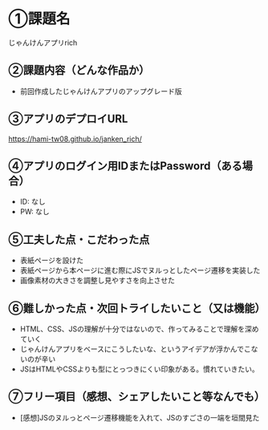 # ①課題名
じゃんけんアプリrich

## ②課題内容（どんな作品か）
- 前回作成したじゃんけんアプリのアップグレード版

## ③アプリのデプロイURL
https://hami-tw08.github.io/janken_rich/
## ④アプリのログイン用IDまたはPassword（ある場合）
- ID: なし
- PW: なし

## ⑤工夫した点・こだわった点
- 表紙ページを設けた
- 表紙ページから本ページに進む際にJSでヌルっとしたページ遷移を実装した
- 画像素材の大きさを調整し見やすさを向上させた

## ⑥難しかった点・次回トライしたいこと（又は機能）
- HTML、CSS、JSの理解が十分ではないので、作ってみることで理解を深めていく
- じゃんけんアプリをベースにこうしたいな、というアイデアが浮かんでこないのが辛い
- JSはHTMLやCSSよりも型にとっつきにくい印象がある。慣れていきたい。

## ⑦フリー項目（感想、シェアしたいこと等なんでも）
- [感想]JSのヌルっとページ遷移機能を入れて、JSのすごさの一端を垣間見た